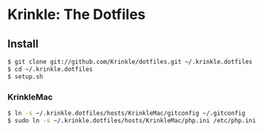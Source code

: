 # Krinkle: The Dotfiles

## Install

```bash
$ git clone git://github.com/Krinkle/dotfiles.git ~/.krinkle.dotfiles
$ cd ~/.krinkle.dotfiles
$ setup.sh
```

### KrinkleMac
```bash
$ ln -s ~/.krinkle.dotfiles/hosts/KrinkleMac/gitconfig ~/.gitconfig
$ sudo ln -s ~/.krinkle.dotfiles/hosts/KrinkleMac/php.ini /etc/php.ini
```
